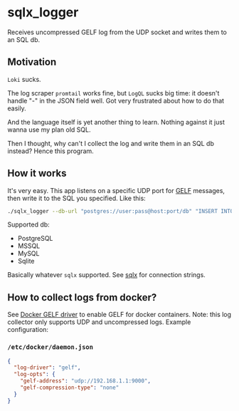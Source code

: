 # sqlx_logger

Receives uncompressed GELF log from the UDP socket and writes them to an SQL db.

## Motivation

`Loki` sucks. 

The log scraper `promtail` works fine, but `LogQL` sucks big time: it doesn't handle
"-" in the JSON field well. Got very frustrated about how to do that easily.

And the language itself is yet another thing to learn. Nothing against it just wanna 
use my plan old SQL.

Then I thought, why can't I collect the log and write them in an SQL db instead? Hence
this program.

## How it works

It's very easy. This app listens on a specific UDP port for [GELF](https://go2docs.graylog.org/5-0/getting_in_log_data/gelf.html) messages, then write it to the SQL you specified. Like this:

```bash
./sqlx_logger --db-url "postgres://user:pass@host:port/db" "INSERT INTO logs(body) VALUES ($1)" --filter json --listen "0.0.0.0:9000"
```

Supported db:
- PostgreSQL
- MSSQL
- MySQL
- Sqlite

Basically whatever `sqlx` supported. See [sqlx](https://github.com/launchbadge/sqlx) for 
connection strings.

## How to collect logs from docker?
See [Docker GELF driver](https://docs.docker.com/config/containers/logging/gelf/) to enable GELF
for docker containers. Note: this log collector only supports UDP and uncompressed logs. Example
configuration:

### `/etc/docker/daemon.json`

```json
{
  "log-driver": "gelf",
  "log-opts": {
    "gelf-address": "udp://192.168.1.1:9000",
    "gelf-compression-type": "none"
  }
}
```